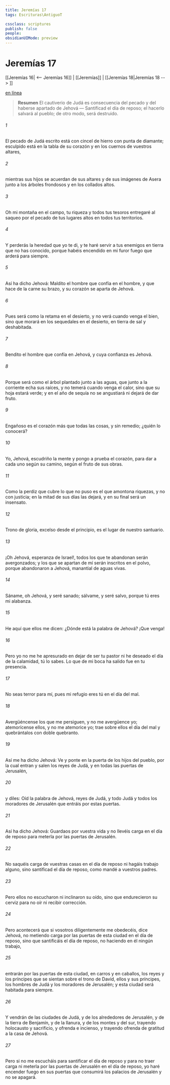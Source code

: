 ```yaml
---
title: Jeremías 17
tags: Escrituras\AntiguoT

cssclass: scriptures
publish: false
people:
obsidianUIMode: preview
---
```


# Jeremías 17
[[Jeremías 16| <-- Jeremías 16]] | [[Jeremías]] | [[Jeremías 18|Jeremías 18 --> ]]

[en línea](https://churchofjesuschrist.org/study/scriptures/ot/jer/17?lang=spa)

> __Resumen__
El cautiverio de Judá es consecuencia del pecado y del haberse apartado de Jehová — Santificad el día de reposo; el hacerlo salvará al pueblo; de otro modo, será destruido.

###### 1 
El pecado de Judá escrito está con cincel de hierro  con punta de diamante; esculpido está en la tabla de su corazón y en los cuernos de vuestros altares,

###### 2 
mientras sus hijos se acuerdan de sus altares y de sus imágenes de Asera junto a los árboles frondosos y en los collados altos.

###### 3 
Oh mi montaña en el campo, tu riqueza y todos tus tesoros entregaré al saqueo por el pecado de tus lugares altos en todos tus territorios.

###### 4 
Y perderás la heredad que yo te di, y te haré servir a tus enemigos en tierra que no has conocido, porque habéis encendido en mi furor fuego que arderá para siempre.

###### 5 
Así ha dicho Jehová: Maldito el hombre que confía en el hombre, y que hace de la carne su brazo, y su corazón se aparta de Jehová.

###### 6 
Pues será como la retama en el desierto, y no verá cuando venga el bien, sino que morará en los sequedales en el desierto, en tierra de sal y deshabitada.

###### 7 
Bendito el hombre que confía en Jehová, y cuya confianza es Jehová.

###### 8 
Porque será como el árbol plantado junto a las aguas, que junto a la corriente echa sus raíces, y no temerá cuando venga el calor, sino que su hoja estará verde; y en el año de sequía no se angustiará ni dejará de dar fruto.

###### 9 
Engañoso es el corazón más que todas las cosas, y sin remedio; ¿quién lo conocerá?

###### 10 
Yo, Jehová, escudriño la mente y pongo a prueba el corazón, para dar a cada uno según su camino, según el fruto de sus obras.

###### 11 
Como la perdiz que cubre lo que no puso es el que amontona riquezas, y no con justicia; en la mitad de sus días las dejará, y en su final será un insensato.

###### 12 
Trono de gloria, excelso desde el principio, es el lugar de nuestro santuario.

###### 13 
¡Oh Jehová, esperanza de Israel!, todos los que te abandonan serán avergonzados; y los que se apartan de mí serán inscritos en el polvo, porque abandonaron a Jehová, manantial de aguas vivas.

###### 14 
Sáname, oh Jehová, y seré sanado; sálvame, y seré salvo, porque tú eres mi alabanza.

###### 15 
He aquí que ellos me dicen: ¿Dónde está la palabra de Jehová? ¡Que venga!

###### 16 
Pero yo no me he apresurado en dejar de ser tu pastor ni he deseado el día de la calamidad, tú lo sabes. Lo que de mi boca ha salido fue en tu presencia.

###### 17 
No seas terror para mí, pues mi refugio eres tú en el día del mal.

###### 18 
Avergüéncense los que me persiguen, y no me avergüence yo; atemorícense ellos, y no me atemorice yo; trae sobre ellos el día del mal y quebrántalos con doble quebranto.

###### 19 
Así me ha dicho Jehová: Ve y ponte en la puerta de los hijos del pueblo, por la cual entran y salen los reyes de Judá, y en todas las puertas de Jerusalén,

###### 20 
y diles: Oíd la palabra de Jehová, reyes de Judá, y todo Judá y todos los moradores de Jerusalén que entráis por estas puertas.

###### 21 
Así ha dicho Jehová: Guardaos por vuestra vida y no llevéis carga en el día de reposo para meterla por las puertas de Jerusalén.

###### 22 
No saquéis carga de vuestras casas en el día de reposo ni hagáis trabajo alguno, sino santificad el día de reposo, como mandé a vuestros padres.

###### 23 
Pero ellos no escucharon ni inclinaron su oído, sino que endurecieron su cerviz para no oír ni recibir corrección.

###### 24 
Pero acontecerá que si vosotros diligentemente me obedecéis, dice Jehová, no metiendo carga por las puertas de esta ciudad en el día de reposo, sino que santificáis el día de reposo, no haciendo en él ningún trabajo,

###### 25 
entrarán por las puertas de esta ciudad, en carros y en caballos, los reyes y los príncipes que se sientan sobre el trono de David, ellos y sus príncipes, los hombres de Judá y los moradores de Jerusalén; y esta ciudad será habitada para siempre.

###### 26 
Y vendrán de las ciudades de Judá, y de los alrededores de Jerusalén, y de la tierra de Benjamín, y de la llanura, y de los montes y del sur, trayendo holocausto y sacrificio, y ofrenda e incienso, y trayendo ofrenda de gratitud a la casa de Jehová.

###### 27 
Pero si no me escucháis para santificar el día de reposo y para no traer carga ni meterla por las puertas de Jerusalén en el día de reposo, yo haré encender fuego en sus puertas que consumirá los palacios de Jerusalén y no se apagará.

